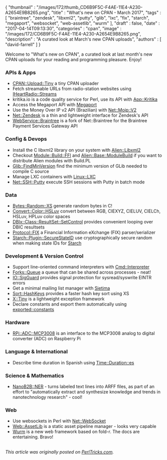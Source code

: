 {
   "thumbnail" : "/images/172/thumb_CD6B9F5C-F4AE-11E4-A230-A2654E9B8265.png",
   "title" : "What's new on CPAN - March 2017",
   "tags" : [
      "braintree",
      "zendesk",
      "libxml2",
      "putty",
      "glib",
      "lxc",
      "fix",
      "starch",
      "megaport",
      "websocket",
      "web-assetlib",
      "wurm"
   ],
   "draft" : false,
   "date" : "2017-04-14T09:13:30",
   "categories" : "cpan",
   "image" : "/images/172/CD6B9F5C-F4AE-11E4-A230-A2654E9B8265.png",
   "description" : "A curated look at March's new CPAN uploads",
   "authors" : [
      "david-farrell"
   ]
}


Welcome to "What's new on CPAN", a curated look at last month's new CPAN uploads for your reading and programming pleasure. Enjoy!

### APIs & Apps
* [CPAN::Upload::Tiny](https://metacpan.org/pod/CPAN::Upload::Tiny) a tiny CPAN uploader
* Fetch streamable URLs from radio-station websites using [IHeartRadio::Streams](https://metacpan.org/pod/IHeartRadio::Streams)
* kritika.io is a code quality service for Perl, use its API with [App::Kritika](https://metacpan.org/pod/distribution/App-Kritika/script/kritika)
* Access the Megaport API with [Megaport](https://metacpan.org/pod/Megaport)
* Use the Money Over IP v2 API (Brazilian) with [Net::Moip::V2](https://metacpan.org/pod/Net::Moip::V2)
* [Net::Zendesk](https://metacpan.org/pod/Net::Zendesk) is a thin and lightweight interface for Zendesk's API
* [WebService::Braintree](https://metacpan.org/pod/WebService::Braintree) is a fork of Net::Braintree for the Braintree Payment Services Gateway API


### Config & Devops
* Install the C libxml2 library on your system with [Alien::Libxml2](https://metacpan.org/pod/Alien::Libxml2)
* Checkout [Module::Build::FFI](https://metacpan.org/pod/Module::Build::FFI) and [Alien::Base::ModuleBuild](https://metacpan.org/pod/Alien::Base::ModuleBuild) if you want to distribute Alien modules with Build.PL
* [Glib::FindMinVersion](https://metacpan.org/pod/Glib::FindMinVersion) find the minimum version of GLib needed to compile C source
* Manage LXC containers with [Linux::LXC](https://metacpan.org/pod/Linux::LXC)
* [Net::SSH::Putty](https://metacpan.org/pod/Net::SSH::Putty) execute SSH sessions with Putty in batch mode


### Data
* [Bytes::Random::XS](https://metacpan.org/pod/Bytes::Random::XS) generate random bytes in C!
* [Convert::Color::HSLuv](https://metacpan.org/pod/Convert::Color::HSLuv) convert between RGB, CIEXYZ, CIELUV, CIELCh, HSLuv, HPLuv color spaces
* [DBIx::Class::ResultSet::SetControl](https://metacpan.org/pod/DBIx::Class::ResultSet::SetControl) provides convenient looping over DBIC resultsets
* [Protocol::FIX](https://metacpan.org/pod/Protocol::FIX) a Financial Information eXchange (FIX) parser/serializer
* [Starch::Plugin::SecureStateID](https://metacpan.org/pod/Starch::Plugin::SecureStateID) use cryptographically secure random when making state IDs for [Starch](https://metacpan.org/pod/Starch)


### Development & Version Control
* Support line-oriented command interpreters with [Cmd::Interpreter](https://metacpan.org/pod/Cmd::Interpreter)
* [Forks::Queue](https://metacpan.org/pod/Forks::Queue)  a queue that can be shared across processes - neat!
* [IO::SigGuard](https://metacpan.org/pod/IO::SigGuard) provides signal protection for sysread/syswrite EINTR errors
* Get a minimal mailing list manager with [Sietima](https://metacpan.org/pod/Sietima)
* [Sort::HashKeys](https://metacpan.org/pod/Sort::HashKeys) provides a faster hash key sort using XS
* [X::Tiny](https://metacpan.org/pod/X::Tiny) is a lightweight exception framework
* Declare constants and export them automatically using [exported::constants](https://metacpan.org/pod/exported::constants)


### Hardware
* [RPi::ADC::MCP3008](https://metacpan.org/pod/RPi::ADC::MCP3008) is an interface to the MCP3008 analog to digital converter (ADC) on Raspberry Pi


### Language & International
* Describe time duration in Spanish using [Time::Duration::es](https://metacpan.org/pod/Time::Duration::es)


### Science & Mathematics
* [NanoB2B::NER](https://metacpan.org/pod/NanoB2B::NER) - turns labeled text lines into ARFF files, as part of an effort to "automatically extract and synthesize knowledge and trends in nanotechnology research" - cool!


### Web
* Use websockets in Perl with [Net::WebSocket](https://metacpan.org/pod/Net::WebSocket)
* [Web::AssetLib](https://metacpan.org/pod/Web::AssetLib) is a static asset pipeline manager - looks very capable
* [Wurm](https://metacpan.org/pod/Wurm) is a new web framework based on fold-r. The docs are entertaining. Bravo!

\
*This article was originally posted on [PerlTricks.com](http://perltricks.com).*
